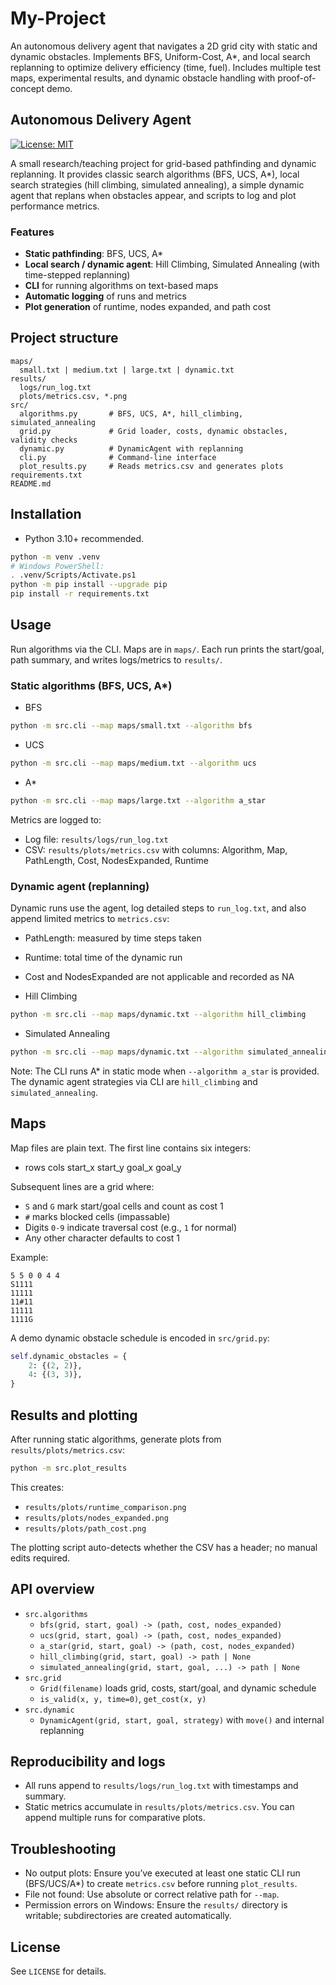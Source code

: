 # My-Project
An autonomous delivery agent that navigates a 2D grid city with static and dynamic obstacles. Implements BFS, Uniform-Cost, A*, and local search replanning to optimize delivery efficiency (time, fuel). Includes multiple test maps, experimental results, and dynamic obstacle handling with proof-of-concept demo.
## Autonomous Delivery Agent

[![License: MIT](https://img.shields.io/badge/License-MIT-yellow.svg)](LICENSE)

A small research/teaching project for grid-based pathfinding and dynamic replanning. It provides classic search algorithms (BFS, UCS, A\*), local search strategies (hill climbing, simulated annealing), a simple dynamic agent that replans when obstacles appear, and scripts to log and plot performance metrics.

### Features

- **Static pathfinding**: BFS, UCS, A\*
- **Local search / dynamic agent**: Hill Climbing, Simulated Annealing (with time-stepped replanning)
- **CLI** for running algorithms on text-based maps
- **Automatic logging** of runs and metrics
- **Plot generation** of runtime, nodes expanded, and path cost

## Project structure

```
maps/
  small.txt | medium.txt | large.txt | dynamic.txt
results/
  logs/run_log.txt
  plots/metrics.csv, *.png
src/
  algorithms.py       # BFS, UCS, A*, hill_climbing, simulated_annealing
  grid.py             # Grid loader, costs, dynamic obstacles, validity checks
  dynamic.py          # DynamicAgent with replanning
  cli.py              # Command-line interface
  plot_results.py     # Reads metrics.csv and generates plots
requirements.txt
README.md
```

## Installation

- Python 3.10+ recommended.

```bash
python -m venv .venv
# Windows PowerShell:
. .venv/Scripts/Activate.ps1
python -m pip install --upgrade pip
pip install -r requirements.txt
```

## Usage

Run algorithms via the CLI. Maps are in `maps/`. Each run prints the start/goal, path summary, and writes logs/metrics to `results/`.

### Static algorithms (BFS, UCS, A\*)

- BFS

```bash
python -m src.cli --map maps/small.txt --algorithm bfs
```

- UCS

```bash
python -m src.cli --map maps/medium.txt --algorithm ucs
```

- A\*

```bash
python -m src.cli --map maps/large.txt --algorithm a_star
```

Metrics are logged to:

- Log file: `results/logs/run_log.txt`
- CSV: `results/plots/metrics.csv` with columns: Algorithm, Map, PathLength, Cost, NodesExpanded, Runtime

### Dynamic agent (replanning)

Dynamic runs use the agent, log detailed steps to `run_log.txt`, and also append limited metrics to `metrics.csv`:

- PathLength: measured by time steps taken
- Runtime: total time of the dynamic run
- Cost and NodesExpanded are not applicable and recorded as NA

- Hill Climbing

```bash
python -m src.cli --map maps/dynamic.txt --algorithm hill_climbing
```

- Simulated Annealing

```bash
python -m src.cli --map maps/dynamic.txt --algorithm simulated_annealing
```

Note: The CLI runs A\* in static mode when `--algorithm a_star` is provided. The dynamic agent strategies via CLI are `hill_climbing` and `simulated_annealing`.

## Maps

Map files are plain text. The first line contains six integers:

- rows cols start_x start_y goal_x goal_y

Subsequent lines are a grid where:

- `S` and `G` mark start/goal cells and count as cost 1
- `#` marks blocked cells (impassable)
- Digits `0-9` indicate traversal cost (e.g., `1` for normal)
- Any other character defaults to cost 1

Example:

```
5 5 0 0 4 4
S1111
11111
11#11
11111
1111G
```

A demo dynamic obstacle schedule is encoded in `src/grid.py`:

```python
self.dynamic_obstacles = {
    2: {(2, 2)},
    4: {(3, 3)},
}
```

## Results and plotting

After running static algorithms, generate plots from `results/plots/metrics.csv`:

```bash
python -m src.plot_results
```

This creates:

- `results/plots/runtime_comparison.png`
- `results/plots/nodes_expanded.png`
- `results/plots/path_cost.png`

The plotting script auto-detects whether the CSV has a header; no manual edits required.

## API overview

- `src.algorithms`
  - `bfs(grid, start, goal) -> (path, cost, nodes_expanded)`
  - `ucs(grid, start, goal) -> (path, cost, nodes_expanded)`
  - `a_star(grid, start, goal) -> (path, cost, nodes_expanded)`
  - `hill_climbing(grid, start, goal) -> path | None`
  - `simulated_annealing(grid, start, goal, ...) -> path | None`
- `src.grid`
  - `Grid(filename)` loads grid, costs, start/goal, and dynamic schedule
  - `is_valid(x, y, time=0)`, `get_cost(x, y)`
- `src.dynamic`
  - `DynamicAgent(grid, start, goal, strategy)` with `move()` and internal replanning

## Reproducibility and logs

- All runs append to `results/logs/run_log.txt` with timestamps and summary.
- Static metrics accumulate in `results/plots/metrics.csv`. You can append multiple runs for comparative plots.

## Troubleshooting

- No output plots: Ensure you’ve executed at least one static CLI run (BFS/UCS/A\*) to create `metrics.csv` before running `plot_results`.
- File not found: Use absolute or correct relative path for `--map`.
- Permission errors on Windows: Ensure the `results/` directory is writable; subdirectories are created automatically.

## License

See `LICENSE` for details.
